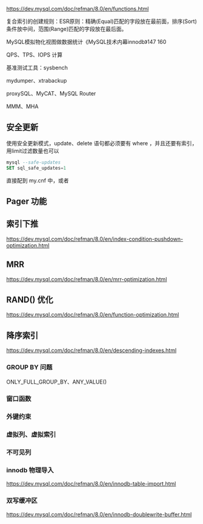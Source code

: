 https://dev.mysql.com/doc/refman/8.0/en/functions.html



复合索引的创建规则：ESR原则：精确(Equal)匹配的字段放在最前面，排序(Sort)条件放中间，范围(Range)匹配的字段放在最后面。



MySQL模拟物化视图做数据统计《MySQL技术内幕innodb》147 160







QPS、TPS、IOPS 计算

基准测试工具：sysbench

mydumper、xtrabackup

proxySQL、MyCAT、MySQL Router

MMM、MHA

## 安全更新

使用安全更新模式，update、delete 语句都必须要有 where ，并且还要有索引，用limit过滤数量也可以

```sql
mysql --safe-updates 
SET sql_safe_updates=1
```

直接配到 my.cnf 中，或者 



## Pager 功能



## 索引下推

https://dev.mysql.com/doc/refman/8.0/en/index-condition-pushdown-optimization.html

## MRR

https://dev.mysql.com/doc/refman/8.0/en/mrr-optimization.html

## RAND() 优化

https://dev.mysql.com/doc/refman/8.0/en/function-optimization.html

## 降序索引

https://dev.mysql.com/doc/refman/8.0/en/descending-indexes.html

### GROUP BY 问题

ONLY_FULL_GROUP_BY、ANY_VALUE()



### 窗口函数



### 外键约束



### 虚拟列、虚拟索引



### 不可见列





### innodb 物理导入
https://dev.mysql.com/doc/refman/8.0/en/innodb-table-import.html


### 双写缓冲区
https://dev.mysql.com/doc/refman/8.0/en/innodb-doublewrite-buffer.html

